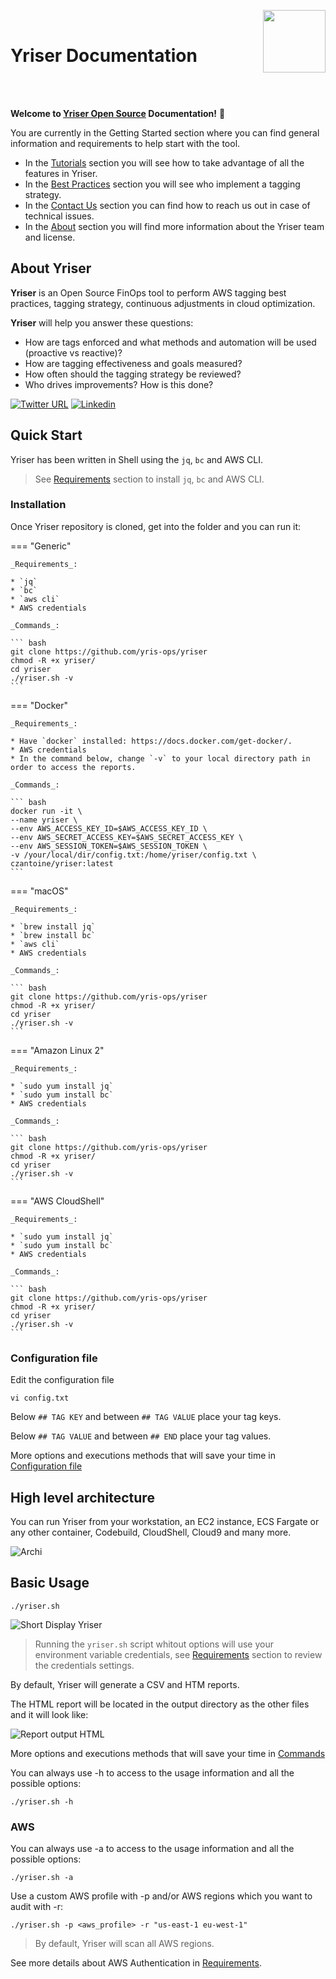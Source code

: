 <p href="https://github.com/Yriser-cloud/Yriser">
<img align="right" src="./img/yriser-logo.png" height="100">
</p>
<br>

# Yriser Documentation

<br><br>

**Welcome to [Yriser Open Source](https://github.com/yris-ops/yriser/) Documentation!** 📄

You are currently in the Getting Started section where you can find general information and requirements to help start with the tool.

* In the [Tutorials](tutorials/command) section you will see how to take advantage of all the features in Yriser.
* In the [Best Practices](tutorials/best-pratices/build) section you will see who implement a tagging strategy.
* In the [Contact Us](contact) section you can find how to reach us out in case of technical issues.
* In the [About](about) section you will find more information about the Yriser team and license.

## About Yriser

**Yriser** is an Open Source FinOps tool to perform AWS tagging best practices, tagging strategy, continuous adjustments in cloud optimization.

**Yriser** will help you answer these questions:

* How are tags enforced and what methods and automation will be used (proactive vs reactive)?
* How are tagging effectiveness and goals measured?
* How often should the tagging strategy be reviewed?
* Who drives improvements? How is this done?

[![Twitter URL](https://img.shields.io/twitter/url/https/twitter.com/toniblyx.svg?style=social&label=Follow%20%40cz_antoine)](https://twitter.com/cz_antoine)
<a href="https://www.linkedin.com/in/antoine-cichowicz-837575b1"><img alt="Linkedin" src="https://img.shields.io/badge/-Antoine-blue?style=flat-square&logo=Linkedin&logoColor=white"></a>

## Quick Start

Yriser has been written in Shell using the `jq`, `bc` and AWS CLI.

> See [Requirements](getting-started/requirements) section to install `jq`, `bc` and AWS CLI.

### Installation

Once Yriser repository is cloned, get into the folder and you can run it:

=== "Generic"

    _Requirements_:

    * `jq`
    * `bc`
    * `aws cli`
    * AWS credentials

    _Commands_:

    ``` bash
    git clone https://github.com/yris-ops/yriser
    chmod -R +x yriser/
    cd yriser
    ./yriser.sh -v
    ```

=== "Docker"

    _Requirements_:

    * Have `docker` installed: https://docs.docker.com/get-docker/.
    * AWS credentials
    * In the command below, change `-v` to your local directory path in order to access the reports.

    _Commands_:

    ``` bash
    docker run -it \
    --name yriser \
    --env AWS_ACCESS_KEY_ID=$AWS_ACCESS_KEY_ID \
    --env AWS_SECRET_ACCESS_KEY=$AWS_SECRET_ACCESS_KEY \
    --env AWS_SESSION_TOKEN=$AWS_SESSION_TOKEN \
    -v /your/local/dir/config.txt:/home/yriser/config.txt \
    czantoine/yriser:latest
    ```

=== "macOS"

    _Requirements_:

    * `brew install jq`
    * `brew install bc`
    * `aws cli`
    * AWS credentials

    _Commands_:

    ``` bash
    git clone https://github.com/yris-ops/yriser
    chmod -R +x yriser/
    cd yriser
    ./yriser.sh -v
    ```

=== "Amazon Linux 2"

    _Requirements_:

    * `sudo yum install jq`
    * `sudo yum install bc`
    * AWS credentials

    _Commands_:

    ``` bash
    git clone https://github.com/yris-ops/yriser
    chmod -R +x yriser/
    cd yriser
    ./yriser.sh -v
    ```

=== "AWS CloudShell"

    _Requirements_:

    * `sudo yum install jq`
    * `sudo yum install bc`
    * AWS credentials

    _Commands_:

    ``` bash
    git clone https://github.com/yris-ops/yriser
    chmod -R +x yriser/
    cd yriser
    ./yriser.sh -v
    ```

### Configuration file 

Edit the configuration file 

``` shell
vi config.txt
```

Below `## TAG KEY` and between `## TAG VALUE` place your tag keys. 

Below `## TAG VALUE` and between `## END` place your tag values.

More options and executions methods that will save your time in [Configuration file](tutorials/configuration-file)

## High level architecture

You can run Yriser from your workstation, an EC2 instance, ECS Fargate or any other container, Codebuild, CloudShell, Cloud9 and many more.

![Archi](/img/hight-level-architecture.jpg)

## Basic Usage

``` shell
./yriser.sh
```

![Short Display Yriser](img/short-display.png)

> Running the `yriser.sh` script whitout options will use your environment variable credentials, see [Requirements](getting-started/requirements) section to review the credentials settings.

By default, Yriser will generate a CSV and HTM reports.

The HTML report will be located in the output directory as the other files and it will look like:

![Report output HTML](tutorials/img/output-html.png)

More options and executions methods that will save your time in [Commands](tutorials/command)

You can always use -h to access to the usage information and all the possible options:

``` shell
./yriser.sh -h
```

### AWS

You can always use -a to access to the usage information and all the possible options:

``` shell
./yriser.sh -a
```

Use a custom AWS profile with -p and/or AWS regions which you want to audit with -r:

``` shell
./yriser.sh -p <aws_profile> -r "us-east-1 eu-west-1"
```

> By default, Yriser will scan all AWS regions.

See more details about AWS Authentication in [Requirements](getting-started/requirements).